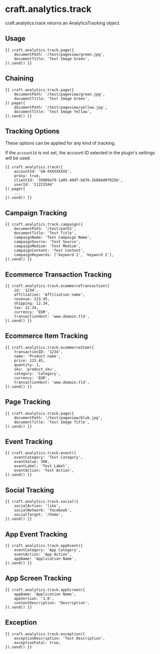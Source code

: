 # craft.analytics.track

craft.analytics.track returns an AnalyticsTracking object.

## Usage

    {{ craft.analytics.track.page({
        documentPath: '/test/pageview/green.jpg',
        documentTitle: 'Test Image Green',
    }).send() }}

## Chaining

    {{ craft.analytics.track.page({
        documentPath: '/test/pageview/green.jpg',
        documentTitle: 'Test Image Green',
    }).page({
        documentPath: '/test/pageview/yellow.jpg',
        documentTitle: 'Test Image Yellow',
    }).send() }}

## Tracking Options

These options can be applied for any kind of tracking.

If the `accountId` is not set, the account ID selected in the plugin's settings will be used.

    {{ craft.analytics.track({
        accountId: 'UA-XXXXXXXXX',
        proxy: true,
        clientId: '35009a79-1a05-49d7-b876-2b884d0f825b',
        userId: '11223344'
    }).page({
        ...
    }).send() }}

## Campaign Tracking

    {{ craft.analytics.track.campaign({
        documentPath: '/test/path2',
        documentTitle: 'Test Title',
        campaignName: 'Test Campaign Name',
        campaignSource: 'Test Source',
        campaignMedium: 'Test Medium',
        campaignContent: 'Test Content',
        campaignKeywords: ['keyword 1', 'keyword 2'],
    }).send() }}

## Ecommerce Transaction Tracking

    {{ craft.analytics.track.ecommerceTransaction({
        id: '1234',
        affiliation: 'Affiliation name',
        revenue: 123.45,
        shipping: 12.34,
        tax: 12.34,
        currency: 'EUR',
        transactionHost: 'www.domain.tld',
    }).send() }}

## Ecommerce Item Tracking

    {{ craft.analytics.track.ecommerceItem({
        transactionID: '1234',
        name: 'Product name',
        price: 123.45,
        quantity: 1,
        sku: 'product_sku',
        category: 'Category',
        currency: 'EUR',
        transactionHost: 'www.domain.tld',
    }).send() }}

## Page Tracking

    {{ craft.analytics.track.page({
        documentPath: '/test/pageview/blub.jpg',
        documentTitle: 'Test Image Title',
    }).send() }}

## Event Tracking

    {{ craft.analytics.track.event({
        eventCategory: 'Test Category',
        eventValue: 300,
        eventLabel: 'Test Label',
        eventAction: 'Test Action',
    }).send() }}

## Social Tracking

    {{ craft.analytics.track.social({
        socialAction: 'like',
        socialNetwork: 'facebook',
        socialTarget: '/home',
    }).send() }}

## App Event Tracking

    {{ craft.analytics.track.appEvent({
        eventCategory: 'App Category',
        eventAction: 'App Action',
        appName: 'Application Name',
    }).send() }}

## App Screen Tracking

    {{ craft.analytics.track.appScreen({
        appName: 'Application Name',
        appVersion: '1.0',
        contentDescription: 'Description',
    }).send() }}

## Exception

    {{ craft.analytics.track.exception({
        exceptionDescription: 'Test Description',
        exceptionFatal: true,
    }).send() }}
